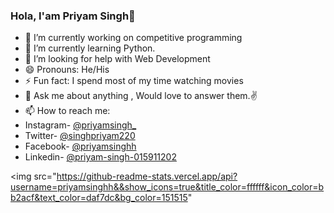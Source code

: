### Hola, I'am Priyam Singh👋


- 🔭 I’m currently working on competitive programming
- 🌱 I’m currently learning Python.
- 🤔 I’m looking for help with Web Development
- 😄 Pronouns: He/His
- ⚡ Fun fact: I spend most of my time watching movies
- 💬 Ask me about anything , Would love to answer them.✌
- 📫 How to reach me: 
- Instagram- [@priyamsingh_](https://www.instagram.com/priyamsingh_/)
- Twitter- [@singhpriyam220](https://twitter.com/singhpriyam220) 
- Facebook- [@priyamsinghh](https://www.facebook.com/priyamsinghh) 
- Linkedin- [@priyam-singh-015911202](https://www.linkedin.com/in/priyam-singh-015911202?lipi=urn:li:page:d_flagship3_profile_view_base_contact_details;HRROCiLnQbW%2bkZKhme/JZw==)


<img src="https://github-readme-stats.vercel.app/api?username=priyamsinghh&&show_icons=true&title_color=ffffff&icon_color=bb2acf&text_color=daf7dc&bg_color=151515"
